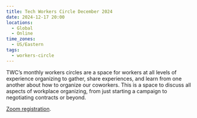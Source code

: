 ```yaml
---
title: Tech Workers Circle December 2024
date: 2024-12-17 20:00
locations:
  - Global
  - Online
time_zones:
  - US/Eastern
tags:
  - workers-circle
---
```

TWC’s monthly workers circles are a space for workers at all levels of experience organizing to gather, share experiences,  and learn from one another about how to organize our coworkers. This is a space to discuss all aspects of workplace organizing, from just starting a campaign to negotiating contracts or beyond.

[Zoom registration](https://us02web.zoom.us/meeting/register/tZ0of-2uqDkuHNyc1CLBrSvWr2xG0pkOubwp).
